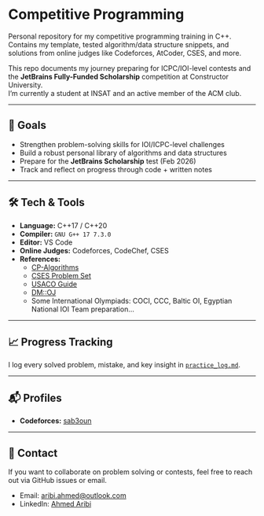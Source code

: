 # Competitive Programming

Personal repository for my competitive programming training in C++.  
Contains my template, tested algorithm/data structure snippets, and solutions from online judges like Codeforces, AtCoder, CSES, and more.  

This repo documents my journey preparing for ICPC/IOI-level contests and the **JetBrains Fully-Funded Scholarship** competition at Constructor University.  
I’m currently a student at INSAT and an active member of the ACM club.

---

## 🚀 Goals
- Strengthen problem-solving skills for IOI/ICPC-level challenges
- Build a robust personal library of algorithms and data structures
- Prepare for the **JetBrains Scholarship** test (Feb 2026)
- Track and reflect on progress through code + written notes

---

## 🛠 Tech & Tools
- **Language:** C++17 / C++20
- **Compiler:** `GNU G++ 17 7.3.0`
- **Editor:** VS Code
- **Online Judges:** Codeforces, CodeChef, CSES
- **References:** 
  - [CP-Algorithms](https://cp-algorithms.com/)
  - [CSES Problem Set](https://cses.fi/problemset/)
  - [USACO Guide](https://usaco.guide/)
  - [DM::OJ](DMOJ.ca)
  - Some International Olympiads: COCI, CCC, Baltic OI, Egyptian National IOI Team preparation...
---

## 📈 Progress Tracking
I log every solved problem, mistake, and key insight in [`practice_log.md`](practice_log.md).  

---

## 📬 Profiles
- **Codeforces:** [sab3oun](https://codeforces.com/profile/sab3oun)

---

## 🤝 Contact
If you want to collaborate on problem solving or contests, feel free to reach out via GitHub issues or email.
- Email: aribi.ahmed@outlook.com
- LinkedIn: [Ahmed Aribi](linkedin.com/in/ahmed-aribi-635758257/)

